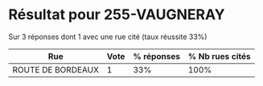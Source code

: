 # Résultat pour 255-VAUGNERAY

Sur 3 réponses dont 1 avec une rue cité (taux réussite 33%)

| Rue | Vote | % réponses | % Nb rues cités|
|-----|------|------------|----------------|
| ROUTE DE BORDEAUX | 1 | 33% | 100%|
